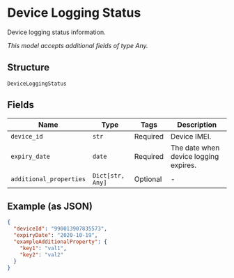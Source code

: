 
# Device Logging Status

Device logging status information.

*This model accepts additional fields of type Any.*

## Structure

`DeviceLoggingStatus`

## Fields

| Name | Type | Tags | Description |
|  --- | --- | --- | --- |
| `device_id` | `str` | Required | Device IMEI. |
| `expiry_date` | `date` | Required | The date when device logging expires. |
| `additional_properties` | `Dict[str, Any]` | Optional | - |

## Example (as JSON)

```json
{
  "deviceId": "990013907835573",
  "expiryDate": "2020-10-19",
  "exampleAdditionalProperty": {
    "key1": "val1",
    "key2": "val2"
  }
}
```

